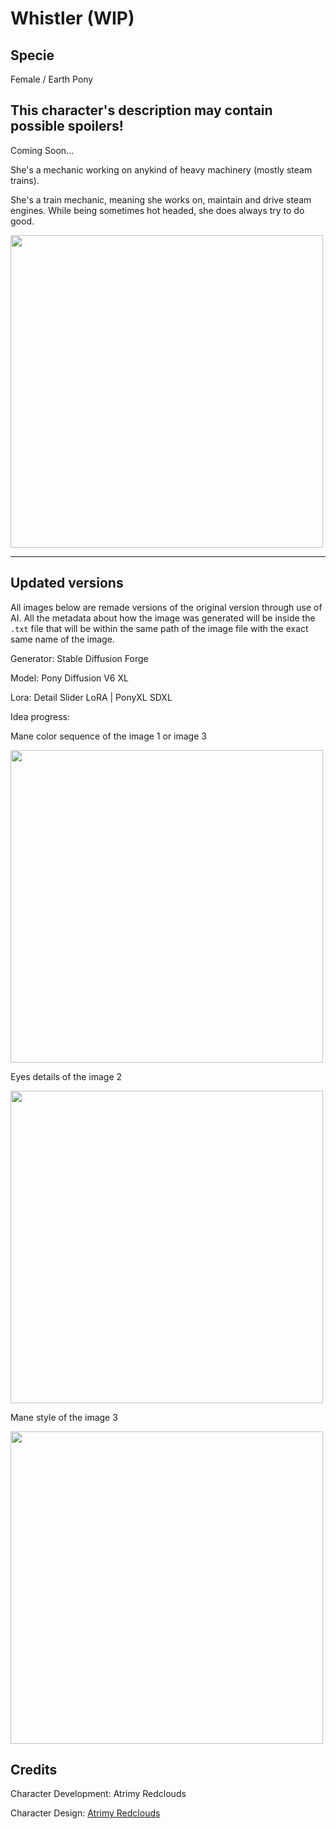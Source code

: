 # Whistler (WIP)

## Specie

Female / Earth Pony

## This character's description may contain possible spoilers!

Coming Soon...

She's a mechanic working on anykind of heavy machinery (mostly steam trains).

She's a train mechanic, meaning she works on, maintain and drive steam engines. 
While being sometimes hot headed, she does always try to do good.

<img src="https://ar-io.dev/vm8s0QOvBKAmOyUq5Nf6iFo9ybaEq8-Qg7z_co2oW_M" height="500">

<hr/>

## Updated versions

All images below are remade versions of the original version through use of AI. All the metadata about how the image was generated will be inside the `.txt` file that will be within the same path of the image file with the exact same name of the image.

Generator: Stable Diffusion Forge

Model: Pony Diffusion V6 XL

Lora: Detail Slider LoRA | PonyXL SDXL

Idea progress:

Mane color sequence of the image 1 or image 3

<img src="/img/demo/whistler/1/00012-206539572.png" height="500">

Eyes details of the image 2

<img src="/img/demo/whistler/1/00014-303501042.png" height="500">

Mane style of the image 3

<img src="/img/demo/whistler/1/00018-1416256136.png" height="500">

## Credits

Character Development: Atrimy Redclouds

Character Design: <a href="https://www.deviantart.com/atrimy-redclouds" target="_blank">Atrimy Redclouds</a>